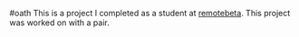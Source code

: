 #oath
This is a project I completed as a student at [remotebeta](http://remotebeta.com). This project was worked on with a pair.
